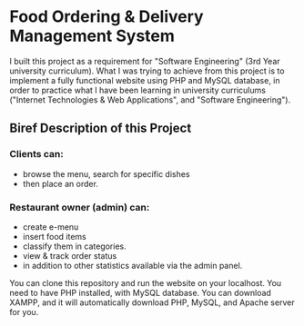 # Food Ordering & Delivery Management System

I built this project as a requirement for "Software Engineering" (3rd Year university curriculum). 
What I was trying to achieve from this project is to implement a fully functional website using PHP and MySQL database, in order to practice what I have been learning in university curriculums ("Internet Technologies & Web Applications", and "Software Engineering").

## Biref Description of this Project
### Clients can:
- browse the menu, search for specific dishes
- then place an order.
### Restaurant owner (admin) can:
- create e-menu
- insert food items
- classify them in categories.
- view & track order status 
- in addition to other statistics available via the admin panel.



You can clone this repository and run the website on your localhost. You need to have PHP installed, with MySQL database.
You can download XAMPP, and it will automatically download PHP, MySQL, and Apache server for you. 

